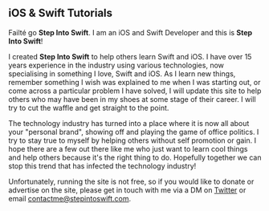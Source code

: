 ## iOS & Swift Tutorials

Failté go **Step Into Swift**. I am an iOS and Swift Developer and this is **Step Into Swift**!

I created **Step Into Swift** to help others learn Swift and iOS. I have over 15 years experience in the industry using various technologies, now specialising in something I love, Swift and iOS. As I learn new things, remember something I wish was explained to me when I was starting out, or come across a particular problem I have solved, I will update this site to help others who may have been in my shoes at some stage of their career. I will try to cut the waffle and get straight to the point.

The technology industry has turned into a place where it is now all about your "personal brand", showing off and playing the game of office politics. I try to stay true to myself by helping others without self promotion or gain. I hope there are a few out there like me who just want to learn cool things and help others because it's the right thing to do. Hopefully together we can stop this trend that has infected the technology industry!

Unfortunately, running the site is not free, so if you would like to donate or advertise on the site, please get in touch with me via a DM on [Twitter](https://twitter.com/stepintoswift) or email [contactme@stepintoswift.com](mailto:contactme@stepintoswift.com).
